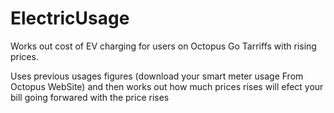 # ElectricUsage
Works out cost of EV charging for users on Octopus Go Tarriffs with rising prices.

Uses previous usages figures (download your smart meter usage From Octopus WebSite) and then works out how much prices rises will efect your bill going forwared with the price rises
